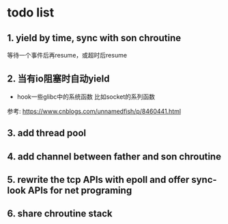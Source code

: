 # todo list

## 1. yield by time, sync with son chroutine

等待一个事件后再resume，或超时后resume

## 2. 当有io阻塞时自动yield

- hook一些glibc中的系统函数  比如socket的系列函数

参考: https://www.cnblogs.com/unnamedfish/p/8460441.html

## 3. add thread pool

## 4. add channel between father and son chroutine

## 5. rewrite the tcp APIs with epoll and offer sync-look APIs for net programing

## 6. share chroutine stack
